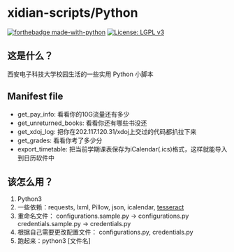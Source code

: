 # xidian-scripts/Python
[![forthebadge made-with-python](http://ForTheBadge.com/images/badges/made-with-python.svg)](https://www.python.org/)
[![License: LGPL v3](https://img.shields.io/badge/License-LGPL%20v3-blue.svg)](https://www.gnu.org/licenses/lgpl-3.0)

## 这是什么？
西安电子科技大学校园生活的一些实用 Python 小脚本

## Manifest file
* get_pay_info: 看看你的10G流量还有多少
* get_unreturned_books: 看看你还有哪些书没还
* get_xdoj_log: 把你在202.117.120.31/xdoj上交过的代码都扒拉下来
* get_grades: 看看你考了多少分
* export_timetable: 把当前学期课表保存为iCalendar(.ics)格式，这样就能导入到日历软件中

## 该怎么用？

1. Python3
1. 一些依赖：requests, lxml, Pillow, json, icalendar, [tesseract](https://github.com/tesseract-ocr/tesseract/wiki)  
1. 重命名文件： configurations.sample.py -> configurations.py credentials.sample.py -> credentials.py
1. 根据自己需要更改配置文件： configurations.py, credentials.py 
1. 跑起来：python3 [文件名]
